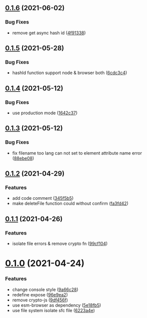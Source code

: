 ## [0.1.6](https://github.com/xiaoluoboding/vue-sfc2esm/compare/v0.1.5...v0.1.6) (2021-06-02)


### Bug Fixes

* remove get async hash id ([4f91338](https://github.com/xiaoluoboding/vue-sfc2esm/commit/4f91338c1f8695c15baf661605091556a066500b))



## [0.1.5](https://github.com/xiaoluoboding/vue-sfc2esm/compare/v0.1.4...v0.1.5) (2021-05-28)


### Bug Fixes

* hashId function support node & browser both ([6cdc3c4](https://github.com/xiaoluoboding/vue-sfc2esm/commit/6cdc3c4af60db339e220041ec65f83299e08df13))



## [0.1.4](https://github.com/xiaoluoboding/vue-sfc2esm/compare/v0.1.3...v0.1.4) (2021-05-12)


### Bug Fixes

* use production mode ([1642c37](https://github.com/xiaoluoboding/vue-sfc2esm/commit/1642c372cd1a782bf0c4b5d352457dff6833efdd))



## [0.1.3](https://github.com/xiaoluoboding/vue-sfc2esm/compare/v0.1.2...v0.1.3) (2021-05-12)


### Bug Fixes

* fix filename too lang can not set to element attribute name error ([88ebe08](https://github.com/xiaoluoboding/vue-sfc2esm/commit/88ebe0843538798111ca1dc4621d8195e46a2488))



## [0.1.2](https://github.com/xiaoluoboding/vue-sfc2esm/compare/v0.1.1...v0.1.2) (2021-04-29)


### Features

* add code comment ([345f5b5](https://github.com/xiaoluoboding/vue-sfc2esm/commit/345f5b5e2f56d05379399bdaea949ae7ee797fea))
* make deleteFile function could without confirm ([fa3fd42](https://github.com/xiaoluoboding/vue-sfc2esm/commit/fa3fd422b495b2b80aae03a334e93258e266aa48))



## [0.1.1](https://github.com/xiaoluoboding/vue-sfc2esm/compare/v0.1.0...v0.1.1) (2021-04-26)


### Features

* isolate file errors & remove crypto fn ([99cf104](https://github.com/xiaoluoboding/vue-sfc2esm/commit/99cf104229cf2c3382a4ca523a38b19227b07e30))



# [0.1.0](https://github.com/xiaoluoboding/vue-sfc2esm/compare/5e18fb5f646bbab738a87996918b226d19bed5bc...v0.1.0) (2021-04-24)


### Features

* change console style ([9a66c28](https://github.com/xiaoluoboding/vue-sfc2esm/commit/9a66c28ce901f281391a2f4fe2977fb7666b8919))
* redefine expose ([96e9ea2](https://github.com/xiaoluoboding/vue-sfc2esm/commit/96e9ea23c5c511295f33a0043d62894c9df5dbb7))
* remove crypto-js ([9df456f](https://github.com/xiaoluoboding/vue-sfc2esm/commit/9df456f60262ff01d338cd491026dcc0b7f88f6a))
* use esm-browser as dependency ([5e18fb5](https://github.com/xiaoluoboding/vue-sfc2esm/commit/5e18fb5f646bbab738a87996918b226d19bed5bc))
* use file system isolate sfc file ([6223a4e](https://github.com/xiaoluoboding/vue-sfc2esm/commit/6223a4ea5370301613cdfaaeb180e486e1aa1e53))




